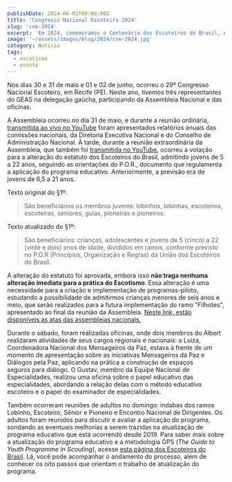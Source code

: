 ```yaml
---
publishDate: 2024-06-03T00:00:00Z
title: 'Congresso Nacional Escoteiro 2024'
slug: 'cne-2024'
excerpt: 'Em 2024, comemoramos o Centenário dos Escoteiros do Brasil, e tivemos representantes do GEAS no Congresso do Centenário. Saiba mais sobre o que aconteceu em Recife neste post.'
image: '~/assets/images/blog/2024/cne-2024.jpg'
category: Notícia
tags:
  - escotismo
  - evento
---
```


Nos dias 30 e 31 de maio e 01 e 02 de junho, ocorreu o 29º Congresso Nacional Escoteiro, em Recife (PE). Neste ano, tivemos três representantes do GEAS na delegação gaúcha, participando da Assembleia Nacional e das oficinas.

A Assembleia ocorreu no dia 31 de maio, e durante a reunião ordinária, [transmitida ao vivo no YouTube](https://www.youtube.com/watch?v=ZOLqU2FtaIY&ab_channel=EscoteirosdoBrasil) foram apresentados relatórios anuais das comissões nacionais, da Diretoria Executiva Nacional e do Conselho de Administração Nacional. À tarde, durante a reunião extraordinária da Assembleia, que também foi [transmitida no YouTube](https://www.youtube.com/watch?v=8hVBGzYLUSs&ab_channel=EscoteirosdoBrasil), ocorreu a votação para a alteração do estatuto dos Escoteiros do Brasil, admitindo jovens de 5 a 22 anos, seguindo as orientações do P.O.R., documento que regulamenta a aplicação do programa educativo. Anteriormente, a previsão era de jovens de 6,5 a 21 anos.

Texto original do §1º:

> São beneficiários os membros juvenis: lobinhos, lobinhas, escoteiros, escoteiras, seniores, guias, pioneiras e pioneiros.

Texto atualizado do §1º:

> São beneficiários: crianças, adolescentes e jovens de 5 (cinco) a 22 (vinte e dois) anos de idade, divididos em ramos, conforme previsto no P.O.R (Princípios, Organização e Regras) da União dos Escoteiros do Brasil.

A alteração do estatuto foi aprovada, embora isso **não traga nenhuma alteração imediata para a prática do Escotismo**. Essa alteração é uma necessidade para a criação e implementação de programas-piloto, estudando a possibilidade de admitirmos crianças menores de seis anos e meio, que serão realizados para a futura implementação do ramo "Filhotes", apresentado ao final da reunião da Assembleia. [Neste link, estão disponíveis as atas das assembleias nacionais.](https://www.escoteiros.org.br/downloads/)

Durante o sábado, foram realizadas oficinas, onde dois membros do Albert realizaram atividades de seus cargos regionais e nacionais: a Luiza, Coordenadora Nacional dos Mensageiros da Paz, estava à frente de um momento de apresentação sobre as iniciativas Mensageiros da Paz e Diálogos pela Paz, aplicando na prática a construção de espaços seguros para diálogo. O Gustav, membro da Equipe Nacional de Especialidades, realizou uma oficina sobre o papel educativo das especialidades, abordando a relação delas com o método educativo escoteiro e o papel do examinador de especialidades.

Também ocorreram reuniões de adultos no domingo: indabas dos ramos Lobinho, Escoteiro, Sênior e Pioneiro e Encontro Nacional de Dirigentes. Os adultos foram reunidos para discutir e avaliar a aplicação do programa, sondando as eventuais melhorias a serem trazidas na atualização de programa educativo que está ocorrendo desde 2019. Para saber mais sobre a atualização do programa educativo e a metodologia GPS (_The Guide to Youth Programme in Scouting_), acesse [esta página dos Escoteiros do Brasil](https://www.escoteiros.org.br/gps-programa-educativo/). Lá, você pode acompanhar o andamento do processo, além de conhecer os oito passos que orientam o trabalho de atualização do programa.
